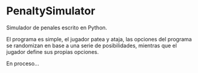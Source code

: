 # PenaltySimulator

Simulador de penales escrito en Python.

El programa es simple, el jugador patea y ataja, las opciones del programa se randomizan en base a una serie de posibilidades, 
mientras que el jugador define sus propias opciones.

En proceso...
